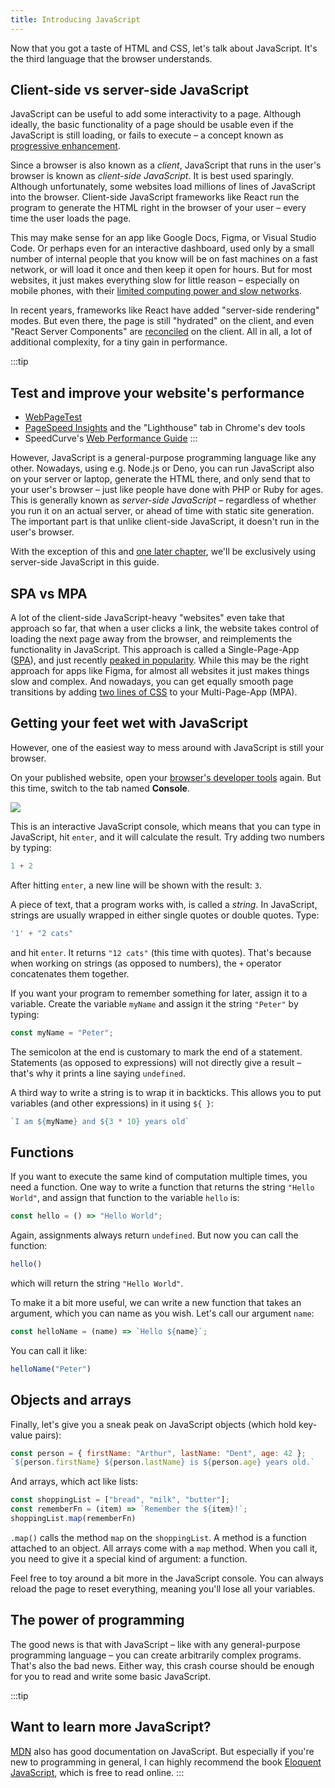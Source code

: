```yaml
---
title: Introducing JavaScript
---
```


Now that you got a taste of HTML and CSS, let's talk about JavaScript. It's the third language that the browser understands.


## Client-side vs server-side JavaScript

JavaScript can be useful to add some interactivity to a page. Although ideally, the basic functionality of a page should be usable even if the JavaScript is still loading, or fails to execute – a concept known as [progressive enhancement](https://developer.mozilla.org/en-US/docs/Glossary/Progressive_Enhancement).

Since a browser is also known as a _client_, JavaScript that runs in the user's browser is known as _client-side JavaScript_. It is best used sparingly. Although unfortunately, some websites load millions of lines of JavaScript into the browser. Client-side JavaScript frameworks like React run the program to generate the HTML right in the browser of your user – every time the user loads the page.

This may make sense for an app like Google Docs, Figma, or Visual Studio Code. Or perhaps even for an interactive dashboard, used only by a small number of internal people that you know will be on fast machines on a fast network, or will load it once and then keep it open for hours. But for most websites, it just makes everything slow for little reason – especially on mobile phones, with their [limited computing power and slow networks](https://infrequently.org/series/performance-inequality/).

In recent years, frameworks like React have added "server-side rendering" modes. But even there, the page is still "hydrated" on the client, and even "React Server Components" are [reconciled](https://nextjs.org/docs/14/app/building-your-application/rendering/server-components) on the client. All in all, a lot of additional complexity, for a tiny gain in performance.

:::tip
## Test and improve your website's performance

- [WebPageTest](https://www.webpagetest.org)
- [PageSpeed Insights](https://pagespeed.web.dev/) and the "Lighthouse" tab in Chrome's dev tools
- SpeedCurve's [Web Performance Guide](https://www.speedcurve.com/web-performance-guide/)
:::

However, JavaScript is a general-purpose programming language like any other. Nowadays, using e.g. Node.js or Deno, you can run JavaScript also on your server or laptop, generate the HTML there, and only send that to your user's browser – just like people have done with PHP or Ruby for ages. This is generally known as _server-side JavaScript_ – regardless of whether you run it on an actual server, or ahead of time with static site generation. The important part is that unlike client-side JavaScript, it doesn't run in the user's browser.

With the exception of this and [one later chapter](/guide/interactivity-with-javascript-in-the-browser/), we'll be exclusively using server-side JavaScript in this guide.


## SPA vs MPA

A lot of the client-side JavaScript-heavy "websites" even take that approach so far, that when a user clicks a link, the website takes control of loading the next page away from the browser, and reimplements the functionality in JavaScript. This approach is called a Single-Page-App ([SPA](https://mb21.github.io/blog/2023/09/18/building-a-modern-website-ssg-vs-ssr-spa-vs-mpa-svelte-vs-solid.html#single-page-app-spa-vs-multi-page-app-mpa)), and just recently [peaked in popularity](https://nolanlawson.com/2022/05/21/the-balance-has-shifted-away-from-spas/). While this may be the right approach for apps like Figma, for almost all websites it just makes things slow and complex. And nowadays, you can get equally smooth page transitions by adding [two lines of CSS](https://webkit.org/blog/16967/two-lines-of-cross-document-view-transitions-code-you-can-use-on-every-website-today/) to your Multi-Page-App (MPA).


## Getting your feet wet with JavaScript

However, one of the easiest way to mess around with JavaScript is still your browser.

On your published website, open your [browser's developer tools](https://developer.mozilla.org/en-US/docs/Learn_web_development/Howto/Tools_and_setup/What_are_browser_developer_tools#how_to_open_the_devtools_in_your_browser) again. But this time, switch to the tab named **Console**.

![](https://developer.chrome.com/static/docs/devtools/console/javascript/image/the-console-99991743a015_2880.png)

This is an interactive JavaScript console, which means that you can type in JavaScript, hit `enter`, and it will calculate the result. Try adding two numbers by typing:

```js title=Console
1 + 2
```

After hitting `enter`, a new line will be shown with the result: `3`.

A piece of text, that a program works with, is called a _string_. In JavaScript, strings are usually wrapped in either single quotes or double quotes. Type:

```js title=Console
'1' + "2 cats"
```

and hit `enter`. It returns `"12 cats"` (this time with quotes). That's because when working on strings (as opposed to numbers), the `+` operator concatenates them together.

If you want your program to remember something for later, assign it to a variable. Create the variable `myName` and assign it the string `"Peter"` by typing:

```js title=Console
const myName = "Peter";
```

The semicolon at the end is customary to mark the end of a statement. Statements (as opposed to expressions) will not directly give a result – that's why it prints a line saying `undefined`.

A third way to write a string is to wrap it in backticks. This allows you to put variables (and other expressions) in it using `${ }`:

```js title=Console
`I am ${myName} and ${3 * 10} years old`
```

## Functions

If you want to execute the same kind of computation multiple times, you need a function. One way to write a function that returns the string `"Hello World"`, and assign that function to the variable `hello` is:

```js title=Console
const hello = () => "Hello World";
```

Again, assignments always return `undefined`. But now you can call the function:

```js title=Console
hello()
```

which will return the string `"Hello World"`.

To make it a bit more useful, we can write a new function that takes an argument, which you can name as you wish. Let's call our argument `name`:

```js title=Console
const helloName = (name) => `Hello ${name}`;
```

You can call it like:

```js title=Console
helloName("Peter")
```


## Objects and arrays

Finally, let's give you a sneak peak on JavaScript objects (which hold key-value pairs):

```js title=Console
const person = { firstName: "Arthur", lastName: "Dent", age: 42 };
`${person.firstName} ${person.lastName} is ${person.age} years old.`
```

And arrays, which act like lists:

```js title=Console
const shoppingList = ["bread", "milk", "butter"];
const rememberFn = (item) => `Remember the ${item}!`;
shoppingList.map(rememberFn)
```

`.map()` calls the method `map` on the `shoppingList`. A method is a function attached to an object. All arrays come with a `map` method. When you call it, you need to give it a special kind of argument: a function.

Feel free to toy around a bit more in the JavaScript console. You can always reload the page to reset everything, meaning you'll lose all your variables.


## The power of programming

The good news is that with JavaScript – like with any general-purpose programming language – you can create arbitrarily complex programs. That's also the bad news. Either way, this crash course should be enough for you to read and write some basic JavaScript.

:::tip
## Want to learn more JavaScript?

[MDN](https://developer.mozilla.org/en-US/docs/Web/JavaScript/Guide) also has good documentation on JavaScript. But especially if you're new to programming in general, I can highly recommend the book [Eloquent JavaScript](https://eloquentjavascript.net/), which is free to read online.
:::
